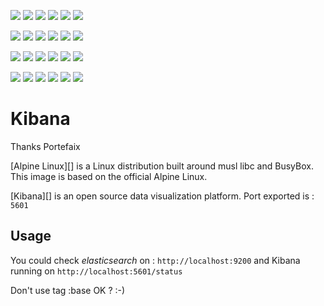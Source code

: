 [![](https://images.microbadger.com/badges/image/babim/kibana:base.svg)](https://microbadger.com/images/babim/kibana:base "Get your own image badge on microbadger.com") [![](https://images.microbadger.com/badges/version/babim/kibana:base.svg)](https://microbadger.com/images/babim/kibana:base "Get your own version badge on microbadger.com")
[![](https://images.microbadger.com/badges/image/babim/kibana:latest.svg)](https://microbadger.com/images/babim/kibana:latest "Get your own image badge on microbadger.com") [![](https://images.microbadger.com/badges/version/babim/kibana:latest.svg)](https://microbadger.com/images/babim/kibana:latest "Get your own version badge on microbadger.com")
[![](https://images.microbadger.com/badges/image/babim/kibana:xpack.svg)](https://microbadger.com/images/babim/kibana:xpack "Get your own image badge on microbadger.com") [![](https://images.microbadger.com/badges/version/babim/kibana:xpack.svg)](https://microbadger.com/images/babim/kibana:xpack "Get your own version badge on microbadger.com")

[![](https://images.microbadger.com/badges/image/babim/kibana:4.0.svg)](https://microbadger.com/images/babim/kibana:4.0 "Get your own image badge on microbadger.com") [![](https://images.microbadger.com/badges/version/babim/kibana:4.0.svg)](https://microbadger.com/images/babim/kibana:4.0 "Get your own version badge on microbadger.com")
[![](https://images.microbadger.com/badges/image/babim/kibana:4.1.svg)](https://microbadger.com/images/babim/kibana:4.1 "Get your own image badge on microbadger.com") [![](https://images.microbadger.com/badges/version/babim/kibana:4.1.svg)](https://microbadger.com/images/babim/kibana:4.1 "Get your own version badge on microbadger.com")
[![](https://images.microbadger.com/badges/image/babim/kibana:4.2.svg)](https://microbadger.com/images/babim/kibana:4.2 "Get your own image badge on microbadger.com") [![](https://images.microbadger.com/badges/version/babim/kibana:4.2.svg)](https://microbadger.com/images/babim/kibana:4.2 "Get your own version badge on microbadger.com")

[![](https://images.microbadger.com/badges/image/babim/kibana:4.3.svg)](https://microbadger.com/images/babim/kibana:4.3 "Get your own image badge on microbadger.com") [![](https://images.microbadger.com/badges/version/babim/kibana:4.3.svg)](https://microbadger.com/images/babim/kibana:4.3 "Get your own version badge on microbadger.com")
[![](https://images.microbadger.com/badges/image/babim/kibana:4.4.svg)](https://microbadger.com/images/babim/kibana:4.4 "Get your own image badge on microbadger.com") [![](https://images.microbadger.com/badges/version/babim/kibana:4.4.svg)](https://microbadger.com/images/babim/kibana:4.4 "Get your own version badge on microbadger.com")
[![](https://images.microbadger.com/badges/image/babim/kibana:4.5.svg)](https://microbadger.com/images/babim/kibana:4.5 "Get your own image badge on microbadger.com") [![](https://images.microbadger.com/badges/version/babim/kibana:4.5.svg)](https://microbadger.com/images/babim/kibana:4.5 "Get your own version badge on microbadger.com")

[![](https://images.microbadger.com/badges/image/babim/kibana:4.6.svg)](https://microbadger.com/images/babim/kibana:4.6 "Get your own image badge on microbadger.com") [![](https://images.microbadger.com/badges/version/babim/kibana:4.6.svg)](https://microbadger.com/images/babim/kibana:4.6 "Get your own version badge on microbadger.com")
[![](https://images.microbadger.com/badges/image/babim/kibana:5.0.svg)](https://microbadger.com/images/babim/kibana:5.0 "Get your own image badge on microbadger.com") [![](https://images.microbadger.com/badges/version/babim/kibana:5.0.svg)](https://microbadger.com/images/babim/kibana:5.0 "Get your own version badge on microbadger.com")
[![](https://images.microbadger.com/badges/image/babim/kibana:5.1.svg)](https://microbadger.com/images/babim/kibana:5.1 "Get your own image badge on microbadger.com") [![](https://images.microbadger.com/badges/version/babim/kibana:5.1.svg)](https://microbadger.com/images/babim/kibana:5.1 "Get your own version badge on microbadger.com")


# Kibana
Thanks Portefaix

[Alpine Linux][] is a Linux distribution built around musl libc and BusyBox.
This image is based on the official Alpine Linux.

[Kibana][] is an open source data visualization platform.
Port exported is : `5601`

## Usage

You could check *elasticsearch* on : `http://localhost:9200` and Kibana running on `http://localhost:5601/status`

Don't use tag :base OK ? :-)